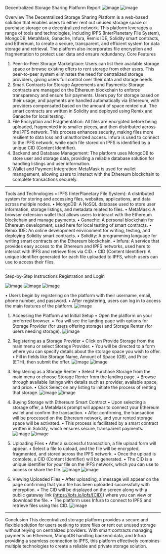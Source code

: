 Decentralized Storage Sharing Platform Report
 ![image](https://github.com/user-attachments/assets/90917bf8-6c88-46fd-a296-a241adaeb139)
![image](https://github.com/user-attachments/assets/792f92ed-11a3-4370-8130-b58a90d9a38b)

Overview
The Decentralized Storage Sharing Platform is a web-based solution that enables users to either rent out unused storage space or purchase storage on a decentralized network. This platform leverages a range of tools and technologies, including IPFS (InterPlanetary File System), MongoDB, MetaMask, Ganache, Infura, Remix IDE, Solidity smart contracts, and Ethereum, to create a secure, transparent, and efficient system for data storage and retrieval. The platform also incorporates file encryption and fragmentation to protect user data and ensure redundancy.
Core Features
1.	Peer-to-Peer Storage Marketplace: Users can list their available storage space or browse existing offers to rent storage from other users. This peer-to-peer system eliminates the need for centralized storage providers, giving users full control over their data and storage needs.
2.	Smart Contracts for Storage Agreements and Payments: Storage contracts are managed on the Ethereum blockchain to enforce transparency and ensure fair payments. Users pay for storage based on their usage, and payments are handled automatically via Ethereum, with providers compensated based on the amount of space rented out. The smart contracts are written in Solidity and deployed using Remix and Ganache for local testing.
3.	File Encryption and Fragmentation: All files are encrypted before being uploaded, fragmented into smaller pieces, and then distributed across the IPFS network. This process enhances security, making files more resilient to data loss and unauthorized access. Infura is used to connect to the IPFS network, while each file stored on IPFS is identified by a unique CID (Content Identifier).
4.	Backend and Database Management: The platform uses MongoDB to store user and storage data, providing a reliable database solution for handling listings and user information.
5.	Wallet and Payment Integration: MetaMask is used for wallet management, allowing users to interact with the Ethereum blockchain to complete transactions securely.
________________________________________
Tools and Technologies
•	IPFS (InterPlanetary File System): A distributed system for storing and accessing files, websites, applications, and data across multiple nodes.
•	MongoDB: A NoSQL database used to store user information, storage listings, and metadata related to files.
•	MetaMask: A browser extension wallet that allows users to interact with the Ethereum blockchain and manage payments.
•	Ganache: A personal blockchain for Ethereum development, used here for local testing of smart contracts.
•	Remix IDE: An online development environment for writing, testing, and deploying Solidity smart contracts.
•	Solidity: A programming language for writing smart contracts on the Ethereum blockchain.
•	Infura: A service that provides easy access to the Ethereum and IPFS networks, used here to interact with IPFS and retrieve files via CID.
•	CID (Content Identifier): A unique identifier generated for each file uploaded to IPFS, which users can use to access their files.
________________________________________
Step-by-Step Instructions
Registration and Login
 
 ![image](https://github.com/user-attachments/assets/27cfbcd6-cac0-485c-be6d-3c84ab3a4bcb)
 ![image](https://github.com/user-attachments/assets/1df673e0-313b-4e50-a9d1-9c9ffa6395ea)
 ![image](https://github.com/user-attachments/assets/1cd6ec97-044c-45b8-93fa-7e27b8122bf3)

•	Users begin by registering on the platform with their username, email, phone number, and password.
•	After registering, users can log in to access the main features of the platform.
![image](https://github.com/user-attachments/assets/b6988faf-e558-4acc-acd0-a2488009bfbc)

1. Accessing the Platform and Initial Setup
•	Open the platform on your preferred browser.
•	You will see the landing page with options for Storage Provider (for users offering storage) and Storage Renter (for users needing storage).
![image](https://github.com/user-attachments/assets/c6114e6e-54ec-4b33-9ba7-762dcd93149b)

 3. Registering as a Storage Provider
•	Click on Provide Storage from the main menu or select Storage Provider.
•	You will be directed to a form where you can specify details about the storage space you wish to offer.
•	Fill in fields like Storage Name, Amount of Space (GB), and Price (ETH), then submit the offer.
![image](https://github.com/user-attachments/assets/710d6069-8298-4b53-8cfd-79e113c22c6d)
![image](https://github.com/user-attachments/assets/858a2909-aaba-4f56-9d7c-7f14d2211403)

 
5. Registering as a Storage Renter
•	Select Purchase Storage from the main menu or choose Storage Renter from the landing page.
•	Browse through available listings with details such as provider, available space, and price.
•	Click Select on any listing to initiate the process of renting that storage.
![image](https://github.com/user-attachments/assets/bcb49cdd-c2dd-464a-a017-048370d6b632)
![image](https://github.com/user-attachments/assets/0d2ff749-cb41-4d29-8495-eecf5154041f)

 
 7. Buying Storage with Ethereum Smart Contract
•	Upon selecting a storage offer, a MetaMask prompt will appear to connect your Ethereum wallet and confirm the transaction.
•	After confirming, the transaction will be processed on the Ethereum network, and your rented storage space will be activated.
•	This process is facilitated by a smart contract written in Solidity, which ensures secure, transparent payments.
 ![image](https://github.com/user-attachments/assets/5e926de5-120d-4d72-be27-55ff707e91c4)
![image](https://github.com/user-attachments/assets/868f409f-c894-44b5-bc79-387415f24236)


 
 

9. Uploading Files
•	After a successful transaction, a file upload form will appear.
•	Select a file to upload, and the file will be encrypted, fragmented, and stored across the IPFS network.
•	Once the upload is complete, a CID (Content Identifier) will be generated.
•	The CID is a unique identifier for your file on the IPFS network, which you can use to access or share the file.
 ![image](https://github.com/user-attachments/assets/452fe8a3-6bfe-4bed-8fb9-50363334dc96)
![image](https://github.com/user-attachments/assets/ced67a0f-3369-429a-b300-5bba36b6e9ca)

 
10. Viewing Uploaded Files
•	After uploading, a message will appear on the page confirming that your file has been uploaded successfully with encryption.
•	The CID will be displayed on the screen along with a public gateway link (https://ipfs.io/ipfs/[CID]) where you can view or download the file.
•	The platform uses Infura to connect to IPFS and retrieve files using this CID.
 ![image](https://github.com/user-attachments/assets/97ef256d-b936-4030-a9a0-bae92863b4fc)

________________________________________
Conclusion
This decentralized storage platform provides a secure and flexible solution for users seeking to store files or rent out unused storage without relying on centralized providers. With smart contracts managing payments on Ethereum, MongoDB handling backend data, and Infura providing a seamless connection to IPFS, this platform effectively combines multiple technologies to create a reliable and private storage solution.

